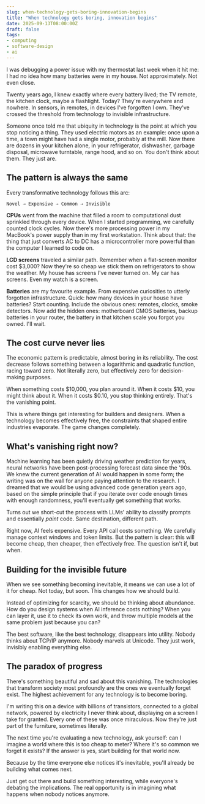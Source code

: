 ```yaml
---
slug: when-technology-gets-boring-innovation-begins
title: "When technology gets boring, innovation begins"
date: 2025-09-13T08:00:00Z
draft: false
tags:
- computing
- software-design
- ai
---
```


I was debugging a power issue with my thermostat last week when it hit me: I had no idea how many batteries were in my house. Not approximately. Not even close.

Twenty years ago, I knew exactly where every battery lived; the TV remote, the kitchen clock, maybe a flashlight. Today? They're everywhere and nowhere. In sensors, in remotes, in devices I've forgotten I own. They've crossed the threshold from technology to invisible infrastructure.

Someone once told me that ubiquity in technology is the point at which you stop noticing a thing. They used electric motors as an example: once upon a time, a town might have had a single motor, probably at the mill. Now there are dozens in your kitchen alone, in your refrigerator, dishwasher, garbage disposal, microwave turntable, range hood, and so on. You don't think about them. They just are.

## The pattern is always the same

Every transformative technology follows this arc: 

`Novel → Expensive → Common → Invisible`

**CPUs** went from the machine that filled a room to computational dust sprinkled through every device. When I started programming, we carefully counted clock cycles. Now there's more processing power in my MacBook's power supply than in my first workstation. Think about that: the thing that just converts AC to DC has a microcontroller more powerful than the computer I learned to code on.

**LCD screens** traveled a similar path. Remember when a flat-screen monitor cost $3,000? Now they're so cheap we stick them on refrigerators to show the weather. My house has screens I've never turned on. My car has screens. Even my watch is a screen.

**Batteries** are my favourite example. From expensive curiosities to utterly forgotten infrastructure. Quick: how many devices in your house have batteries? Start counting. Include the obvious ones: remotes, clocks, smoke detectors. Now add the hidden ones: motherboard CMOS batteries, backup batteries in your router, the battery in that kitchen scale you forgot you owned. I'll wait.

## The cost curve never lies

The economic pattern is predictable, almost boring in its reliability. The cost decrease follows something between a logarithmic and quadratic function, racing toward zero. Not literally zero, but effectively zero for decision-making purposes.

When something costs $10,000, you plan around it. When it costs $10, you might think about it. When it costs $0.10, you stop thinking entirely. That's the vanishing point.

This is where things get interesting for builders and designers. When a technology becomes effectively free, the constraints that shaped entire industries evaporate. The game changes completely.

## What's vanishing right now?

Machine learning has been quietly driving weather prediction for years, neural networks have been post-processing forecast data since the '90s. We knew the current generation of AI would happen in some form; the writing was on the wall for anyone paying attention to the research. I dreamed that we would be using advanced code generation years ago, based on the simple principle that if you iterate over code enough times with enough randomness, you'll eventually get something that works. 

Turns out we short-cut the process with LLMs' ability to classify prompts and essentially *paint* code. Same destination, different path.

Right now, AI feels expensive. Every API call costs something. We carefully manage context windows and token limits. But the pattern is clear: this will become cheap, then cheaper, then effectively free. The question isn't if, but when.

## Building for the invisible future

When we see something becoming inevitable, it means we can use a lot of it for cheap. Not today, but soon. This changes how we should build.

Instead of optimizing for scarcity, we should be thinking about abundance. How do you design systems when AI inference costs nothing? When you can layer it, use it to check its own work, and throw multiple models at the same problem just because you can?

The best software, like the best technology, disappears into utility. Nobody thinks about TCP/IP anymore. Nobody marvels at Unicode. They just work, invisibly enabling everything else.

## The paradox of progress

There's something beautiful and sad about this vanishing. The technologies that transform society most profoundly are the ones we eventually forget exist. The highest achievement for any technology is to become boring.

I'm writing this on a device with billions of transistors, connected to a global network, powered by electricity I never think about, displaying on a screen I take for granted. Every one of these was once miraculous. Now they're just part of the furniture, sometimes literally.

The next time you're evaluating a new technology, ask yourself: can I imagine a world where this is too cheap to meter? Where it's so common we forget it exists? If the answer is yes, start building for that world now.

Because by the time everyone else notices it's inevitable, you'll already be building what comes next.

Just get out there and build something interesting, while everyone's debating the implications. The real opportunity is in imagining what happens when nobody notices anymore.